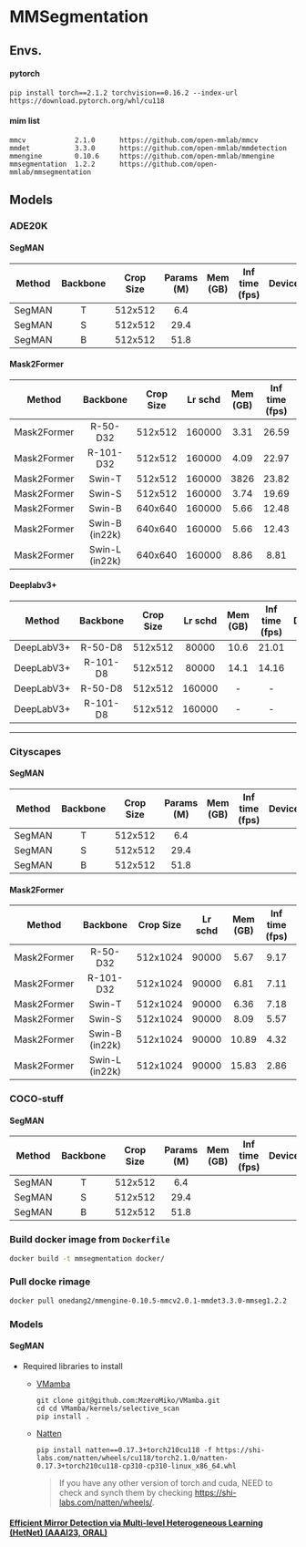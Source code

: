 # MMSegmentation 

## Envs.

#### pytorch
```shell
pip install torch==2.1.2 torchvision==0.16.2 --index-url https://download.pytorch.org/whl/cu118
```

#### mim list
```shell
mmcv            2.1.0      https://github.com/open-mmlab/mmcv
mmdet           3.3.0      https://github.com/open-mmlab/mmdetection
mmengine        0.10.6     https://github.com/open-mmlab/mmengine
mmsegmentation  1.2.2      https://github.com/open-mmlab/mmsegmentation
```

## Models

### ADE20K

#### SegMAN

| Method        | Backbone         | Crop Size   | Params (M)| Mem (GB)  | Inf time (fps)   | Device   | mIoU    | mIoU(ms+flip)  | config  |
| :-----------: | :--------------: | :---------: | :-------: | :-------: | :--------------: | :------: | :-----: | :------------: | :-----: | 
| SegMAN        | T                | 512x512     | 6.4       |           |                  |          | 43.0    |              - |         | 
| SegMAN        | S                | 512x512     | 29.4      |           |                  |          | 51.3    |              - |         | 
| SegMAN        | B                | 512x512     | 51.8      |           |                  |          | 52.6    |              - |         | 

#### Mask2Former

| Method        | Backbone         | Crop Size   | Lr schd   | Mem (GB)  | Inf time (fps)   | Device   | mIoU    | mIoU(ms+flip)  | config  |
| :-----------: | :--------------: | :---------: | :-------: | :-------: | :--------------: | :------: | :-----: | :------------: | :-----: | 
| Mask2Former   | R-50-D32         | 512x512     | 160000    |     3.31  | 26.59            | A100     | 47.87   |              - | [config](https://github.com/open-mmlab/mmsegmentation/blob/main/configs/mask2former/mask2former_r50_8xb2-160k_ade20k-512x512.py) | 
| Mask2Former   | R-101-D32        | 512x512     | 160000    |     4.09  | 22.97            | A100     | 48.60   |              - | [config](https://github.com/open-mmlab/mmsegmentation/blob/main/configs/mask2former/mask2former_r101_8xb2-160k_ade20k-512x512.py) | 
| Mask2Former   | Swin-T           | 512x512     | 160000    |     3826  | 23.82            | A100     | 48.66   |              - | [config](https://github.com/open-mmlab/mmsegmentation/blob/main/configs/mask2former/mask2former_swin-t_8xb2-160k_ade20k-512x512.py) | 
| Mask2Former   | Swin-S           | 512x512     | 160000    |     3.74  | 19.69            | A100     | 51.24   |              - | [config](https://github.com/open-mmlab/mmsegmentation/blob/main/configs/mask2former/mask2former_swin-s_8xb2-160k_ade20k-512x512.py) | 
| Mask2Former   | Swin-B           | 640x640     | 160000    |     5.66  | 12.48            | A100     | 52.44   |              - | [config](https://github.com/open-mmlab/mmsegmentation/blob/main/configs/mask2former/mask2former_swin-b-in1k-384x384-pre_8xb2-160k_ade20k-640x640.py) | 
| Mask2Former   | Swin-B (in22k)   | 640x640     | 160000    |     5.66  | 12.43            | A100     | 53.90   |              - | [config](https://github.com/open-mmlab/mmsegmentation/blob/main/configs/mask2former/mask2former_swin-b-in22k-384x384-pre_8xb2-160k_ade20k-640x640.py) | 
| Mask2Former   | Swin-L (in22k)   | 640x640     | 160000    |     8.86  | 8.81             | A100     | 56.01   |              - | [config](https://github.com/open-mmlab/mmsegmentation/blob/main/configs/mask2former/mask2former_swin-l-in22k-384x384-pre_8xb2-160k_ade20k-640x640.py) | 

#### Deeplabv3+

| Method       | Backbone   | Crop Size   | Lr schd  | Mem (GB)   | Inf time (fps)   | Device   |  mIoU  | mIoU(ms+flip)  | config  |
| :----------: | :--------: | :---------: | :------: | :--------: | :--------------: | :------: | :----: | :------------: | :-----: |
| DeepLabV3+   | R-50-D8    | 512x512     |   80000  | 10.6       | 21.01            | V100     | 42.72  |         43.75  | [config](https://github.com/open-mmlab/mmsegmentation/blob/main/configs/deeplabv3plus/deeplabv3plus_r50-d8_4xb4-80k_ade20k-512x512.py)   | 
| DeepLabV3+   | R-101-D8   | 512x512     |   80000  | 14.1       | 14.16            | V100     | 44.60  |         46.06  | [config](https://github.com/open-mmlab/mmsegmentation/blob/main/configs/deeplabv3plus/deeplabv3plus_r101-d8_4xb4-160k_ade20k-512x512.py) | 
| DeepLabV3+   | R-50-D8    | 512x512     |  160000  | -          | -                | V100     | 43.95  |         44.93  | [config](https://github.com/open-mmlab/mmsegmentation/blob/main/configs/deeplabv3plus/deeplabv3plus_r50-d8_4xb4-160k_ade20k-512x512.py)  | 
| DeepLabV3+   | R-101-D8   | 512x512     |  160000  | -          | -                | V100     | 45.47  |         46.35  | [config](https://github.com/open-mmlab/mmsegmentation/blob/main/configs/deeplabv3plus/deeplabv3plus_r101-d8_4xb4-160k_ade20k-512x512.py) | 


------------------------------------------------------------------------------------------------
### Cityscapes 

#### SegMAN

| Method        | Backbone         | Crop Size   | Params (M)| Mem (GB)  | Inf time (fps)   | Device   | mIoU    | mIoU(ms+flip)  | config  |
| :-----------: | :--------------: | :---------: | :-------: | :-------: | :--------------: | :------: | :-----: | :------------: | :-----: | 
| SegMAN        | T                | 512x512     | 6.4       |           |                  |          | 80.3    |              - |         | 
| SegMAN        | S                | 512x512     | 29.4      |           |                  |          | 83.2    |              - |         | 
| SegMAN        | B                | 512x512     | 51.8      |           |                  |          | 83.8    |              - |         | 

#### Mask2Former
| Method       | Backbone         | Crop Size   | Lr schd   | Mem (GB)  | Inf time (fps)   | Device   | mIoU    | mIoU(ms+flip)  | config |
| :----------: | :--------------: | :---------: | :-------: | :-------: | :--------------: | :------: | :-----: | :------------: | :----: |
| Mask2Former | R-50-D32       | 512x1024  | 90000   |     5.67 | 9.17           | A100   | 80.44 |             - |                      [config](https://github.com/open-mmlab/mmsegmentation/blob/main/configs/mask2former/mask2former_r50_8xb2-90k_cityscapes-512x1024.py) | 
| Mask2Former | R-101-D32      | 512x1024  | 90000   |     6.81 | 7.11           | A100   | 80.80 |             - |                     [config](https://github.com/open-mmlab/mmsegmentation/blob/main/configs/mask2former/mask2former_r101_8xb2-90k_cityscapes-512x1024.py) | 
| Mask2Former | Swin-T         | 512x1024  | 90000   |     6.36 | 7.18           | A100   | 81.71 |             - |                   [config](https://github.com/open-mmlab/mmsegmentation/blob/main/configs/mask2former/mask2former_swin-t_8xb2-90k_cityscapes-512x1024.py) | 
| Mask2Former | Swin-S         | 512x1024  | 90000   |     8.09 | 5.57           | A100   | 82.57 |             - |                   [config](https://github.com/open-mmlab/mmsegmentation/blob/main/configs/mask2former/mask2former_swin-s_8xb2-90k_cityscapes-512x1024.py) | 
| Mask2Former | Swin-B (in22k) | 512x1024  | 90000   |    10.89 | 4.32           | A100   | 83.52 |             - | [config](https://github.com/open-mmlab/mmsegmentation/blob/main/configs/mask2former/mask2former_swin-b-in22k-384x384-pre_8xb2-90k_cityscapes-512x1024.py) | 
| Mask2Former | Swin-L (in22k) | 512x1024  | 90000   |    15.83 | 2.86           | A100   | 83.65 |             - | [config](https://github.com/open-mmlab/mmsegmentation/blob/main/configs/mask2former/mask2former_swin-l-in22k-384x384-pre_8xb2-90k_cityscapes-512x1024.py) | 


### COCO-stuff 

#### SegMAN

| Method        | Backbone         | Crop Size   | Params (M)| Mem (GB)  | Inf time (fps)   | Device   | mIoU    | mIoU(ms+flip)  | config  |
| :-----------: | :--------------: | :---------: | :-------: | :-------: | :--------------: | :------: | :-----: | :------------: | :-----: | 
| SegMAN        | T                | 512x512     | 6.4       |           |                  |          | 41.3    |              - |         | 
| SegMAN        | S                | 512x512     | 29.4      |           |                  |          | 47.5    |              - |         | 
| SegMAN        | B                | 512x512     | 51.8      |           |                  |          | 48.3    |              - |         | 


### Build docker image from `Dockerfile`
```sh
docker build -t mmsegmentation docker/
```

### Pull docke rimage
```sh
docker pull onedang2/mmengine-0.10.5-mmcv2.0.1-mmdet3.3.0-mmseg1.2.2
```



### Models

#### SegMAN

* Required libraries to install
    - [VMamba](https://github.com/MzeroMiko/VMamba)
        ```shell
        git clone git@github.com:MzeroMiko/VMamba.git
        cd cd VMamba/kernels/selective_scan
        pip install .
        ```
    - [Natten](https://github.com/SHI-Labs/NATTEN)
        ```shell
        pip install natten==0.17.3+torch210cu118 -f https://shi-labs.com/natten/wheels/cu118/torch2.1.0/natten-0.17.3+torch210cu118-cp310-cp310-linux_x86_64.whl
        ```

        > If you have any other version of torch and cuda, NEED to check and synch them by checking https://shi-labs.com/natten/wheels/.

#### [Efficient Mirror Detection via Multi-level Heterogeneous Learning (HetNet) (AAAI23, ORAL)](https://arxiv.org/pdf/2211.15644v1)
